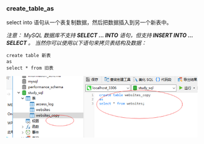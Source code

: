 ### create_table_as

select into 语句从一个表复制数据，然后把数据插入到另一个新表中。

*注意：
MySQL 数据库不支持 <b>SELECT ... INTO</b> 语句，但支持  <b>INSERT INTO ... SELECT </b>。
当然你可以使用以下语句来拷贝表结构及数据：*

```MySql
create table 新表
as
select * from 旧表
```
<img src='./img/create_table_as.png' />